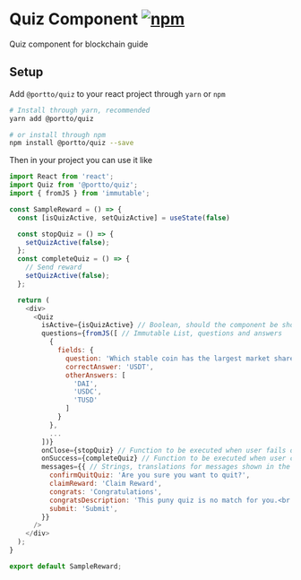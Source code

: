 # Quiz Component [![npm](https://img.shields.io/npm/v/@portto/quiz/latest)](https://www.npmjs.com/package/@portto/quix)
Quiz component for blockchain guide

## Setup

Add `@portto/quiz` to your react project through `yarn` or `npm`

```sh
# Install through yarn, recommended
yarn add @portto/quiz

# or install through npm
npm install @portto/quiz --save
```

Then in your project you can use it like

```javascript
import React from 'react';
import Quiz from '@portto/quiz';
import { fromJS } from 'immutable';

const SampleReward = () => {
  const [isQuizActive, setQuizActive] = useState(false)

  const stopQuiz = () => {
    setQuizActive(false);
  };
  const completeQuiz = () => {
    // Send reward
    setQuizActive(false);
  };

  return (
    <div>
      <Quiz
        isActive={isQuizActive} // Boolean, should the component be shown or not
        questions={fromJS([ // Immutable List, questions and answers
          {
            fields: {
              question: 'Which stable coin has the largest market share?',
              correctAnswer: 'USDT',
              otherAnswers: [
                'DAI',
                'USDC',
                'TUSD'
              ]
            }
          },
          ...
        ])}
        onClose={stopQuiz} // Function to be executed when user fails or closes the test
        onSuccess={completeQuiz} // Function to be executed when user completes the test (e.g. Send reward)
        messages={{ // Strings, translations for messages shown in the component
          confirmQuitQuiz: 'Are you sure you want to quit?',
          claimReward: 'Claim Reward',
          congrats: 'Congratulations',
          congratsDescription: 'This puny quiz is no match for you.<br />Claim your rewards now.',
          submit: 'Submit',
        }}
      />
    </div>
  );
}

export default SampleReward;
```
